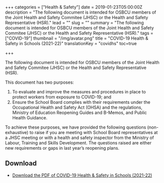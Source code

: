 +++
categories = ["Health & Safety"]
date = 2019-01-23T05:00:00Z
description = "The following document is intended for OSBCU members of the Joint Health and Safety Commitee (JHSC) or the Health and Safety Representative (HSR)."
lead = ""
slug = ""
summary = "The following document is intended for OSBCU members of the Joint Health and Safety Commitee (JHSC) or the Health and Safety Representative (HSR)."
tags = ["COVID-19"]
thumbnail = "/img/avatar.png"
title = "COVID-19 Health & Safety in Schools (2021-22)"
translationKey = "covidhs"
toc=true

+++

The following document is intended for OSBCU members of the Joint Health and Safety Commitee (JHSC) or the Health and Safety Representative (HSR).

This document has two purposes:

1. To evaluate and improve the measures and procedures in place to protect workers from exposure to COVID-19; and
2. Ensure the School Board complies with their requirements under the Occupational Health and Safety Act (OHSA) and the regulations, Ministry of Education Reopening Guides and B-Memos, and Public Health Guidance.


To achieve these purposes, we have provided the following questions (non-exhaustive) to raise if you are meeting with School Board representatives at a JHSC meeting or with a health and safety inspector from the Ministry of Labour, Training and Skills Development. The questions raised are either new requirements or gaps in last year’s reopening plans.

## Download


- [Download the PDF of COVID-19 Health & Safety in Schools (2021-22)](/img/Q_and_A_COVID-19_Health_and_Safety_in_Schools_2021_08_26.pdf)
